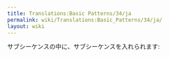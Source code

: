```yaml
---
title: Translations:Basic Patterns/34/ja
permalink: wiki/Translations:Basic_Patterns/34/ja/
layout: wiki
---
```


サブシーケンスの中に、サブシーケンスを入れられます:

